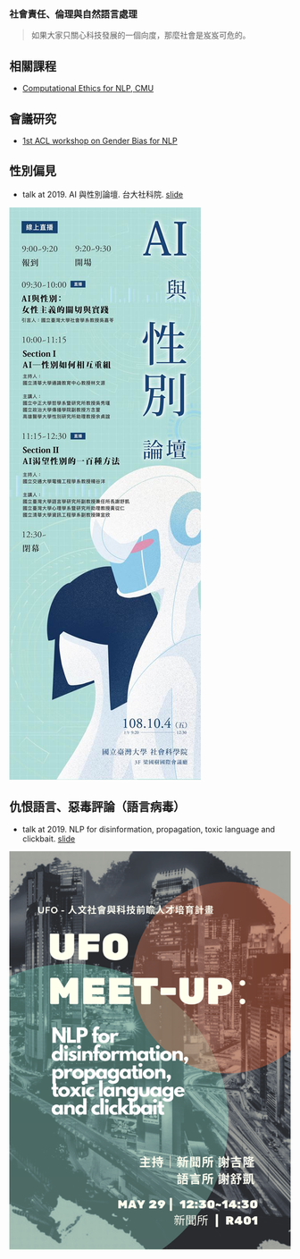 
### 社會責任、倫理與自然語言處理


> 如果大家只關心科技發展的一個向度，那麼社會是岌岌可危的。



## 相關課程

- [Computational Ethics for NLP, CMU]( 
http://demo.clab.cs.cmu.edu/ethical_nlp/)


## 會議研究

- [1st ACL workshop on Gender Bias for NLP](
https://genderbiasnlp.talp.cat/)


## 性別偏見

- talk at 2019. AI 與性別論壇. 台大社科院. [slide](genderednlp.html)

![](img/gender-language-ai.jpg)

## 仇恨語言、惡毒評論（語言病毒）

- talk at 2019. NLP for disinformation, propagation, toxic language and clickbait. [slide](nlp4if-forum.pdf)



![](img/ufo-nlp4if.png)




